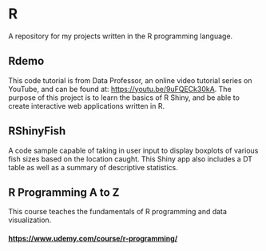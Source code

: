 # R
A repository for my projects written in the R programming language.
## Rdemo
This code tutorial is from Data Professor, an online video tutorial series on YouTube, and can be found at: https://youtu.be/9uFQECk30kA. The purpose of this project is to learn the basics of R Shiny, and be able to create interactive web applications written in R.
## RShinyFish
A code sample capable of taking in user input to display boxplots of various fish sizes based on the location caught. This Shiny app also includes a DT table as well as a summary of descriptive statistics.

## R Programming A to Z
This course teaches the fundamentals of R programming and data visualization.
#### https://www.udemy.com/course/r-programming/
